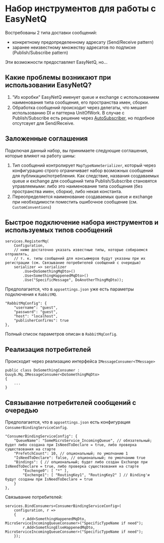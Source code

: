 ﻿# Набор инструментов для работы с EasyNetQ

Востребованы 2 типа доставки сообщений:
- конкретному предопределенному адресату (Send/Receive pattern)
- заранее неизвестному множеству адресатов по подписке (Publish/Subscribe pattern)

Эти возможности предоставляет EasyNetQ, но...

## Какие проблемы возникают при использовании EasyNetQ?

1. "Из коробки" EasyNetQ именует queue и exchange с использованием наименования типа сообщения, его пространства имен, сборки.
2. Обработка сообщений происходит через делегаты, что мешает использованию DI и паттерна UnitOfWork. В случае с Publish/Subscribe есть решение через [AutoSubscriber](https://github.com/EasyNetQ/EasyNetQ/wiki/Auto-Subscriber), но подобное отсутсвует для Send/Receive.

## Заложенные соглашения

Подключая данный набор, вы принимаете следующие соглашения, которые влияют на работу шины:
1. Тип сообщений контролирует `MapTypeNameSerializer`, который через конфигурацию строго ограничивает набор возможных сообщений для публикации/потребления. Как следствие, названия создаваемых queue и exchange для сообщений типа Publish/Subscribe становятся управляемыми: либо это наименование типа сообщения (без пространства имен, сборки), либо некая константа.
2. Переопределяется наименование создаваемых queue и exchange при необходимости поместить ошибочное сообщение (см. `CustomConventions`)

## Быстрое подключение набора инструментов и используемых типов сообщений

```
services.RegisterMq(
    Configuration,
    // ниже достаточно указать известные типы, которые собираемся отправлять,
    // т. к. типы сообщений для консьюмеров будут указаны при их регистрации (см. Связывание потребителей сообщений с очередью)
    serializer => serializer
        .Use<DoSomethingMqDto>()
        .Use<SomethingHappenedMqDto>()
        .Use("SpecificMessage", DoAnotherThingMqDto));
```
Предполагается, что в `appsettings.json` уже есть параметры подключения к `RabbitMQ`.
```
"RabbitMqConfig": {
    "username": "guest",
    "password": "guest",
    "host": "localhost",
    "publisherConfirms": true
},
```
Полный список параметров описан в `RabbitMqConfig`.

## Реализация потребителей
Происходит через реализацию интерфейса `IMessageConsumer<TMessage>`
```
public class DoSomethingConsumer : Guuyb.Mq.IMessageConsumer<DoSomethingMqDto>
{
    ...
}
```

## Связывание потребителей сообщений с очередью

Предполагается, что в `appsettings.json` есть конфигурация `ConsumerBindingServiceConfig`.
```
"ConsumerBindingServiceConfig": {
    "QueueName": "SomeMicroService_IncomingQueue", // обязательный; будет либо создана при IsNeedToDeclare = true, либо проверка существования на старте
    "PrefetchCount": 10, // опциональный; по умолчанию 1
    "IsNeedToDeclare": false, // опциональный; по умолчанию true
    "Bindings": { // опциональный; будет либо создан Exchange при IsNeedToDeclare = true, либо проверка существования на старте
        "Exchenge0": [ "*" ],
        "Exchenge1": [ "RoutingKey1", "RoutingKey2" ] // Binding'и будут созданы при IsNeedToDeclare = true
    }
},
```
Связывание потребителей:
```
services.BindConsumers<ConsumerBindingServiceConfig>(
    configuration, r =>
    {
        r.Add<SomethingHappenedMqDto, MicroServiceIncomingQueueConsumer>("SpecificTypeName if need");
        r.Add<SomethingElseHappenedMqDto, MicroServiceIncomingQueueConsumer>("SpecificTypeName if need");
    });
```
